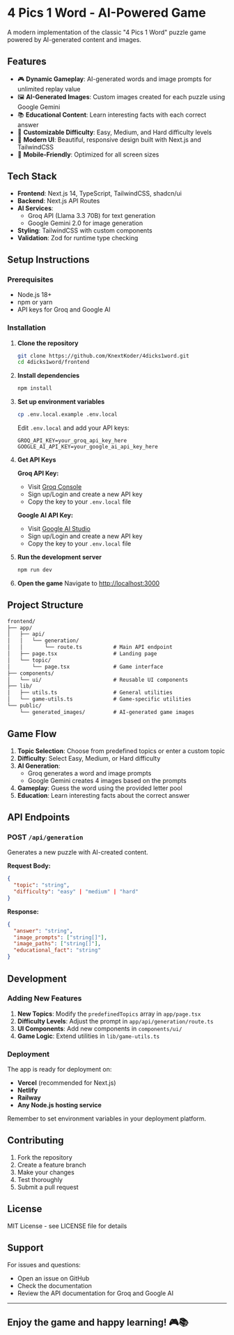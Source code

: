 # 4 Pics 1 Word - AI-Powered Game

A modern implementation of the classic "4 Pics 1 Word" puzzle game powered by AI-generated content and images.

## Features

- 🎮 **Dynamic Gameplay**: AI-generated words and image prompts for unlimited replay value
- 🖼️ **AI-Generated Images**: Custom images created for each puzzle using Google Gemini
- 📚 **Educational Content**: Learn interesting facts with each correct answer
- 🎯 **Customizable Difficulty**: Easy, Medium, and Hard difficulty levels
- 🎨 **Modern UI**: Beautiful, responsive design built with Next.js and TailwindCSS
- 📱 **Mobile-Friendly**: Optimized for all screen sizes

## Tech Stack

- **Frontend**: Next.js 14, TypeScript, TailwindCSS, shadcn/ui
- **Backend**: Next.js API Routes
- **AI Services**:
  - Groq API (Llama 3.3 70B) for text generation
  - Google Gemini 2.0 for image generation
- **Styling**: TailwindCSS with custom components
- **Validation**: Zod for runtime type checking

## Setup Instructions

### Prerequisites

- Node.js 18+
- npm or yarn
- API keys for Groq and Google AI

### Installation

1. **Clone the repository**

   ```bash
   git clone https://github.com/KnextKoder/4dicks1word.git
   cd 4dicks1word/frontend
   ```

2. **Install dependencies**

   ```bash
   npm install
   ```

3. **Set up environment variables**

   ```bash
   cp .env.local.example .env.local
   ```

   Edit `.env.local` and add your API keys:

   ```env
   GROQ_API_KEY=your_groq_api_key_here
   GOOGLE_AI_API_KEY=your_google_ai_api_key_here
   ```

4. **Get API Keys**

   **Groq API Key:**
   - Visit [Groq Console](https://console.groq.com/)
   - Sign up/Login and create a new API key
   - Copy the key to your `.env.local` file

   **Google AI API Key:**
   - Visit [Google AI Studio](https://aistudio.google.com/app/apikey)
   - Sign up/Login and create a new API key
   - Copy the key to your `.env.local` file

5. **Run the development server**

   ```bash
   npm run dev
   ```

6. **Open the game**
   Navigate to [http://localhost:3000](http://localhost:3000)

## Project Structure

```md
frontend/
├── app/
│   ├── api/
│   │   └── generation/
│   │       └── route.ts          # Main API endpoint
│   ├── page.tsx                  # Landing page
│   └── topic/
│       └── page.tsx              # Game interface
├── components/
│   └── ui/                       # Reusable UI components
├── lib/
│   ├── utils.ts                  # General utilities
│   └── game-utils.ts             # Game-specific utilities
└── public/
    └── generated_images/         # AI-generated game images
```

## Game Flow

1. **Topic Selection**: Choose from predefined topics or enter a custom topic
2. **Difficulty**: Select Easy, Medium, or Hard difficulty
3. **AI Generation**:
   - Groq generates a word and image prompts
   - Google Gemini creates 4 images based on the prompts
4. **Gameplay**: Guess the word using the provided letter pool
5. **Education**: Learn interesting facts about the correct answer

## API Endpoints

### POST `/api/generation`

Generates a new puzzle with AI-created content.

**Request Body:**

```json
{
  "topic": "string",
  "difficulty": "easy" | "medium" | "hard"
}
```

**Response:**

```json
{
  "answer": "string",
  "image_prompts": ["string[]"],
  "image_paths": ["string[]"],
  "educational_fact": "string"
}
```

## Development

### Adding New Features

1. **New Topics**: Modify the `predefinedTopics` array in `app/page.tsx`
2. **Difficulty Levels**: Adjust the prompt in `app/api/generation/route.ts`
3. **UI Components**: Add new components in `components/ui/`
4. **Game Logic**: Extend utilities in `lib/game-utils.ts`

### Deployment

The app is ready for deployment on:

- **Vercel** (recommended for Next.js)
- **Netlify**
- **Railway**
- **Any Node.js hosting service**

Remember to set environment variables in your deployment platform.

## Contributing

1. Fork the repository
2. Create a feature branch
3. Make your changes
4. Test thoroughly
5. Submit a pull request

## License

MIT License - see LICENSE file for details

## Support

For issues and questions:

- Open an issue on GitHub
- Check the documentation
- Review the API documentation for Groq and Google AI

---

## Enjoy the game and happy learning! 🎮📚
